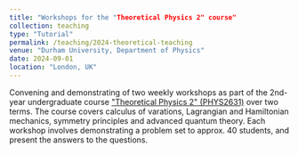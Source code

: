 ```yaml
---
title: "Workshops for the "Theoretical Physics 2" course"
collection: teaching
type: "Tutorial"
permalink: /teaching/2024-theoretical-teaching
venue: "Durham University, Department of Physics"
date: 2024-09-01
location: "London, UK"
---
```


Convening and demonstrating of two weekly workshops as part of the 2nd-year undergraduate course ["Theoretical Physics 2" (PHYS2631)](https://apps.dur.ac.uk/faculty.handbook/2024/UG/module/PHYS2631) over two terms. The course covers calculus of varations, Lagrangian and Hamiltonian mechanics, symmetry principles and advanced quantum theory. Each workshop involves demonstrating a problem set to approx. 40 students, and present the answers to the questions.